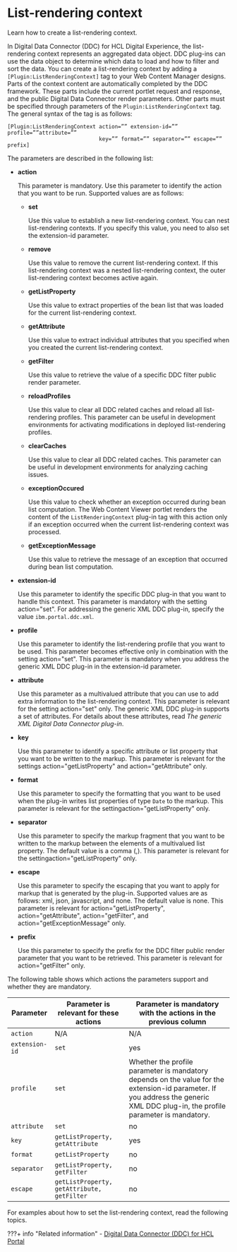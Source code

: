 # List-rendering context

Learn how to create a list-rendering context.

In Digital Data Connector \(DDC\) for HCL Digital Experience, the list-rendering context represents an aggregated data object. DDC plug-ins can use the data object to determine which data to load and how to filter and sort the data. You can create a list-rendering context by adding a `[Plugin:ListRenderingContext]` tag to your Web Content Manager designs. Parts of the context content are automatically completed by the DDC framework. These parts include the current portlet request and response, and the public Digital Data Connector render parameters. Other parts must be specified through parameters of the `Plugin:ListRenderingContext` tag. The general syntax of the tag is as follows:

```
[Plugin:ListRenderingContext action=”” extension-id=”” profile=””attribute=”” 
                             key=”” format=”” separator=”” escape=”” prefix]
```

The parameters are described in the following list:

-   **action**

    This parameter is mandatory. Use this parameter to identify the action that you want to be run. Supported values are as follows:

    -   **set**

        Use this value to establish a new list-rendering context. You can nest list-rendering contexts. If you specify this value, you need to also set the extension-id parameter.

    -   **remove**

        Use this value to remove the current list-rendering context. If this list-rendering context was a nested list-rendering context, the outer list-rendering context becomes active again.

    -   **getListProperty**

        Use this value to extract properties of the bean list that was loaded for the current list-rendering context.

    -   **getAttribute**

        Use this value to extract individual attributes that you specified when you created the current list-rendering context.

    -   **getFilter**

        Use this value to retrieve the value of a specific DDC filter public render parameter.

    -   **reloadProfiles**

        Use this value to clear all DDC related caches and reload all list-rendering profiles. This parameter can be useful in development environments for activating modifications in deployed list-rendering profiles.

    -   **clearCaches**

        Use this value to clear all DDC related caches. This parameter can be useful in development environments for analyzing caching issues.

    -   **exceptionOccured**

        Use this value to check whether an exception occurred during bean list computation. The Web Content Viewer portlet renders the content of the `ListRenderingContext` plug-in tag with this action only if an exception occurred when the current list-rendering context was processed.

    -   **getExceptionMessage**

        Use this value to retrieve the message of an exception that occurred during bean list computation.

-   **extension-id**

    Use this parameter to identify the specific DDC plug-in that you want to handle this context. This parameter is mandatory with the setting action="set". For addressing the generic XML DDC plug-in, specify the value `ibm.portal.ddc.xml`.

-   **profile**

    Use this parameter to identify the list-rendering profile that you want to be used. This parameter becomes effective only in combination with the setting action="set". This parameter is mandatory when you address the generic XML DDC plug-in in the extension-id parameter.

-   **attribute**

    Use this parameter as a multivalued attribute that you can use to add extra information to the list-rendering context. This parameter is relevant for the setting action="set" only. The generic XML DDC plug-in supports a set of attributes. For details about these attributes, read *The generic XML Digital Data Connector plug-in*.

-   **key**

    Use this parameter to identify a specific attribute or list property that you want to be written to the markup. This parameter is relevant for the settings action="getListProperty" and action="getAttribute" only.

-   **format**

    Use this parameter to specify the formatting that you want to be used when the plug-in writes list properties of type `Date` to the markup. This parameter is relevant for the settingaction="getListProperty" only.

-   **separator**

    Use this parameter to specify the markup fragment that you want to be written to the markup between the elements of a multivalued list property. The default value is a comma \(,\). This parameter is relevant for the settingaction="getListProperty" only.

-   **escape**

    Use this parameter to specify the escaping that you want to apply for markup that is generated by the plug-in. Supported values are as follows: xml, json, javascript, and none. The default value is none. This parameter is relevant for action="getListProperty", action="getAttribute", action="getFilter", and action="getExceptionMessage" only.

-   **prefix**

    Use this parameter to specify the prefix for the DDC filter public render parameter that you want to be retrieved. This parameter is relevant for action="getFilter" only.


The following table shows which actions the parameters support and whether they are mandatory.

|Parameter|Parameter is relevant for these actions|Parameter is mandatory with the actions in the previous column|
|---------|---------------------------------------|--------------------------------------------------------------|
|`action`|N/A|N/A|
|`extension-id`|`set`|yes|
|`profile`|`set`|Whether the profile parameter is mandatory depends on the value for the extension-id parameter. If you address the generic XML DDC plug-in, the profile parameter is mandatory.|
|`attribute`|`set`|no|
|`key`|`getListProperty, getAttribute`|yes|
|`format`|`getListProperty`|no|
|`separator`|`getListProperty, getFilter`|no|
|`escape`|`getListProperty, getAttribute, getFilter`|no|

For examples about how to set the list-rendering context, read the following topics.

???+ info "Related information"
    - [Digital Data Connector \(DDC\) for HCL Portal](../../../../../../../../extend_dx/ddc/index.md)

